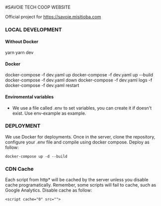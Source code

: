 #SAVOIE TECH COOP WEBSITE

Official project for https://savoie.misitioba.com

### LOCAL DEVELOPMENT

#### Without Docker

yarn
yarn dev

#### Docker

docker-compose -f dev.yaml up
docker-compose -f dev.yaml up --build
docker-compose -f dev.yaml down
docker-compose -f dev.yaml logs -f
docker-compose -f dev.yaml restart

#### Enviromental variables

- We use a file called .env to set variables, you can create it if doesn't exist. Use env-example as example.

### DEPLOYMENT

We use Docker for deployments.
Once in the server, clone the repository, configure your .env file and compile using docker compose. Deploy as follow:

    docker-compose up -d --build


### CDN Cache

Each script from http* will be cached by the server unless you disable cache programatically. Remember, some scripts will fail to cache, such as Google Analytics. Disable cache as follow:
    
    <script cache="0" src="">